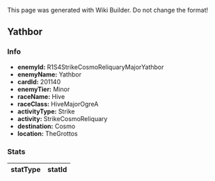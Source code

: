 <span class="wiki-builder">This page was generated with Wiki Builder. Do not change the format!</span>

## Yathbor
### Info
* **enemyId:** R1S4StrikeCosmoReliquaryMajorYathbor
* **enemyName:** Yathbor
* **cardId:** 201140
* **enemyTier:** Minor
* **raceName:** Hive
* **raceClass:** HiveMajorOgreA
* **activityType:** Strike
* **activity:** StrikeCosmoReliquary
* **destination:** Cosmo
* **location:** TheGrottos

### Stats
statType | statId
-------- | ------

